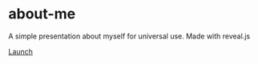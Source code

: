 about-me
========

A simple presentation about myself for universal use. Made with reveal.js

[Launch](http://kr15h.github.io/about-me/)
